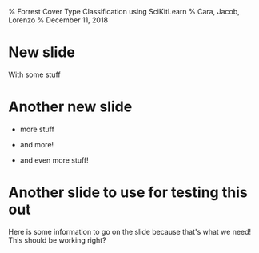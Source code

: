 % Forrest Cover Type Classification using SciKitLearn
% Cara, Jacob, Lorenzo
% December 11, 2018

# New slide

With some stuff

# Another new slide

- more stuff
- and more!

- and even more stuff!

# Another slide to use for testing this out
Here is some information to go on the slide because that's what we need!
This should be working right?

